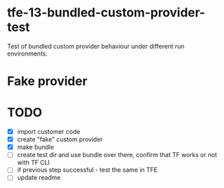 # tfe-13-bundled-custom-provider-test
Test of bundled custom provider behaviour under different run environments. 


# Fake provider


# TODO

- [x] import customer code
- [x] create "fake" custom provider
- [x] make bundle
- [ ] create test dir and use bundle over there, confirm that TF works or not with TF CLI
- [ ] if previous step successful  - test the same in TFE
- [ ] update readme
